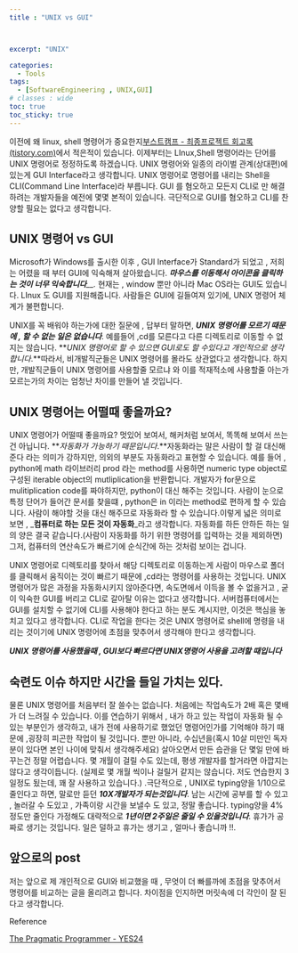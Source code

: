 ```yaml
---
title : "UNIX vs GUI"



excerpt: "UNIX"

categories:
  - Tools
tags:
  - [SoftwareEngineering , UNIX,GUI]
# classes : wide
toc: true
toc_sticky: true
---
```



이전에 왜 linux, shell 명령어가 중요한지[부스트캠프 - 최종프로젝트 회고록 (tistory.com)](https://woongjun-warehouse.tistory.com/98?category=912504)에서 적은적이 있습니다. 이제부터는 LInux,Shell 명령어라는 단어를 UNIX 명령어로 정정하도록 하겠습니다. UNIX 명령어와 일종의 라이벌 관계(상대편)에 있는게 GUI Interface라고 생각합니다. UNIX 명령어로 명령어를 내리는 Shell을 CLI(Command Line Interface)라 부릅니다. GUI 를 혐오하고 모든지 CLI로 만 해결하려는 개발자들을 예전에 몇몇 본적이 있습니다. 극단적으로 GUI를 혐오하고 CLI를 찬양할 필요는 없다고 생각합니다.

## UNIX 명령어 vs GUI

Microsoft가 Windows를 출시한 이후 , GUI Interface가 Standard가 되었고 , 저희는 어렸을 때 부터 GUI에 익숙해져 살아왔습니다. _**마우스를 이동해서 아이콘을 클릭하는 것이 너무 익숙합니다**__._ 현재는 , window 뿐만 아니라 Mac OS라는 GUI도 있습니다. LInux 도 GUI를 지원해줍니다. 사람들은 GUI에 길들여져 있기에, UNIX 명령어 체계가 불편합니다.

UNIX를 꼭 배워야 하는가에 대한 질문에 , 답부터 말하면, _**UNIX 명령어를 모르기 때문에 , 할 수 없는 일은 없습니다**_. 예를들어 ,cd를 모른다고 다른 디렉토리로 이동할 수 없지는 않습니다. **_UNIX 명령어로 할 수 있으면 GUI로도 할 수있다고 개인적으로 생각합니다_.**따라서, 비개발직군들은 UNIX 명령어를 몰라도 상관없다고 생각합니다. 하지만, 개발직군들이 UNIX 명령어를 사용할줄 모르냐 와 이를 적재적소에 사용할줄 아는가 모르는가의 차이는 엄청난 차이를 만들어 낼 것입니다.

## UNIX 명령어는 어떨때 좋을까요?

UNIX 명령어가 어떨때 좋을까요? 멋있어 보여서, 해커처럼 보여서, 똑똑해 보여서 쓰는건 아닙니다. **_자동화가 가능하기 때문입니다_.**자동화라는 말은 사람이 할 걸 대신해준다 라는 의미가 강하지만, 의외의 부분도 자동화라고 표현할 수 있습니다. 예를 들어 , python에 math 라이브러리 prod 라는 method를 사용하면 numeric type object로 구성된 iterable object의 mutliplication을 반환합니다. 개발자가 for문으로 mulitiplication code를 짜야하지만, python이 대신 해주는 것입니다. 사람이 눈으로 특정 단어가 들어간 문서를 찾을떄 , python은 in 이라는 method로 편하게 할 수 있습니다. 사람이 해야할 것을 대신 해주므로 자동화라 할 수 있습니다.이렇게 넓은 의미로 보면 , _**컴퓨터로 하는 모든 것이 자동화**_라고 생각합니다. 자동화를 하든 안하든 하는 일의 양은 결국 같습니다.(사람이 자동화를 하기 위한 명령어를 입력하는 것을 제외하면) 그저, 컴퓨터의 연산속도가 빠르기에 순식간에 하는 것처럼 보이는 겁니다.

UNIX 명령어로 디렉토리를 찾아서 해당 디렉토리로 이동하는게 사람이 마우스로 폴더를 클릭해서 움직이는 것이 빠르기 때문에 ,cd라는 명령어를 사용하는 것입니다. UNIX 명령어가 많은 과정을 자동화시키지 않아준다면, 속도면에서 이득을 볼 수 없을거고 , 굳이 익숙한 GUI를 버리고 CLI로 갈아탈 이유는 없다고 생각합니다. 서버컴퓨터에서는 GUI를 설치할 수 없기에 CLI를 사용해야 한다고 하는 분도 계시지만, 이것은 핵심을 놓치고 있다고 생각합니다. CLI로 작업을 한다는 것은 UNIX 명령어로 shell에 명령을 내리는 것이기에 UNIX 명령어에 초점을 맞추어서 생각해야 한다고 생각합니다.

_**UNIX 명령어를 사용했을때 , GUI보다 빠르다면 UNIX명령어 사용을 고려할 때입니다**_

## 숙련도 이슈 하지만 시간을 들일 가치는 있다.

물론 UNIX 명령어를 처음부터 잘 쓸수는 없습니다. 처음에는 작업속도가 2배 혹은 몇배가 더 느려질 수 있습니다. 이를 연습하기 위해서 , 내가 하고 있는 작업이 자동화 될 수 있는 부분인가 생각하고, 내가 전에 사용하기로 했었던 명령어인가를 기억해야 하기 때문에 ,굉장히 피곤한 작업이 될 것입니다. 뿐만 아니라, 수십년을(혹시 10살 미만인 독자분이 있다면 본인 나이에 맞춰서 생각해주세요) 살아오면서 만든 습관을 단 몇일 만에 바꾸는건 정말 어렵습니다. 몇 개월이 걸릴 수도 있는데, 평생 개발자를 할거라면 아깝지는 않다고 생각이듭니다. (실제로 몇 개월 씩이나 걸릴거 같지는 않습니다. 저도 연습한지 3일정도 됬는데, 꽤 잘 사용하고 있습니다.) .극단적으로 , UNIX로 typing양을 1/10으로 줄인다고 하면, 말로만 듣던 _**10X개발자가 되는것입니다**_. 남는 시간에 공부를 할 수 있고 , 놀러갈 수 도있고 , 가족이랑 시간을 보낼수 도 있고, 정말 좋습니다. typing양을 4%정도만 줄인다 가정해도 대략적으로 _**1년이면 2주일은 줄일 수 있을것입니다**_. 휴가가 공짜로 생기는 것입니다. 일은 덜하고 휴가는 생기고 , 얼마나 좋습니까 !!.

## 앞으로의 post

저는 앞으로 제 개인적으로 GUI와 비교했을 때 , 무엇이 더 빠를까에 초점을 맞추어서 명령어를 비교하는 글을 올리려고 합니다. 차이점을 인지하면 머릿속에 더 각인이 잘 된다고 생각합니다.

Reference

[The Pragmatic Programmer - YES24](http://www.yes24.com/Product/Goods/255885)
